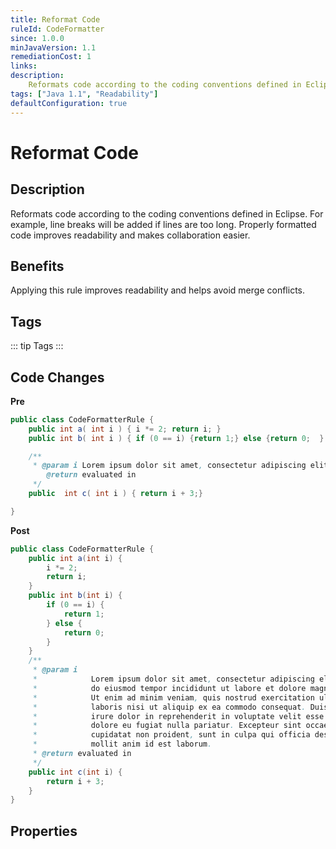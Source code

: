 ```yaml
---
title: Reformat Code
ruleId: CodeFormatter
since: 1.0.0
minJavaVersion: 1.1
remediationCost: 1
links:
description:
    Reformats code according to the coding conventions defined in Eclipse.
tags: ["Java 1.1", "Readability"]
defaultConfiguration: true
---
```


# Reformat Code

## Description

Reformats code according to the coding conventions defined in Eclipse. For example, line breaks will be added if lines are too long. Properly formatted code improves readability and makes collaboration easier.   

## Benefits

Applying this rule improves readability and helps avoid merge conflicts.   

## Tags

::: tip Tags
<TagLinks />
:::

## Code Changes

__Pre__

``` java
public class CodeFormatterRule {
    public int a( int i ) { i *= 2; return i; }
    public int b( int i ) { if (0 == i) {return 1;} else {return 0;  } }

    /**
     * @param i Lorem ipsum dolor sit amet, consectetur adipiscing elit, sed do eiusmod tempor incididunt ut labore et dolore magna aliqua. Ut enim ad minim veniam, quis nostrud exercitation ullamco laboris nisi ut aliquip ex ea commodo consequat. Duis aute irure dolor in reprehenderit in voluptate velit esse cillum dolore eu fugiat nulla pariatur. Excepteur sint occaecat cupidatat non proident, sunt in culpa qui officia deserunt mollit anim id est laborum.
        @return evaluated in
     */
    public  int c( int i ) { return i + 3;}

}
```

__Post__

``` java
public class CodeFormatterRule {
    public int a(int i) {
        i *= 2;
        return i;
    }
    public int b(int i) {
        if (0 == i) {
            return 1;
        } else {
            return 0;
        }
    }
    /**
     * @param i
     *            Lorem ipsum dolor sit amet, consectetur adipiscing elit, sed
     *            do eiusmod tempor incididunt ut labore et dolore magna aliqua.
     *            Ut enim ad minim veniam, quis nostrud exercitation ullamco
     *            laboris nisi ut aliquip ex ea commodo consequat. Duis aute
     *            irure dolor in reprehenderit in voluptate velit esse cillum
     *            dolore eu fugiat nulla pariatur. Excepteur sint occaecat
     *            cupidatat non proident, sunt in culpa qui officia deserunt
     *            mollit anim id est laborum.
     * @return evaluated in
     */
    public int c(int i) {
        return i + 3;
    }
}
```

<VersionNotice />


## Properties

<RuleProperties />
